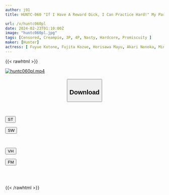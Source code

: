 ```yaml
---
author: j91
title: HUNTC-060 "If I Have A Reward Dick, I Can Practice Hard!" My Part-time Job At The Training Camp Is Extremely Busy! Because The Only Respite In The Women's Track And Field Team Is My Dick! At A Training Camp Run By Relatives...

url: /v/huntc060pl
date: 2024-02-23T01:10:00Z
image: "huntc060pl.jpg"
tags: [Censored, Creampie, 3P, 4P, Nasty, Hardcore, Promiscuity	]
maker: [Hunter]
actress: [ Fuyue Kotone, Fujita Kozue, Horisawa Mayu, Akari Nonoka, Mine Yume, Igarashi Mizuki ]
---
```



{{< rawhtml >}}

<div class="video" data-videoid="R9RLkG0Z33sdOy7">
    <a href="javascript:;">
        <img src="/v/huntc060pl/huntc060pl.jpg" width="WIDTH" height="HEIGHT" alt="huntc060pl.mp4" loading="lazy">
    </a>
</div>

<script type="text/javascript" src="https://j91.asia/asset/on-demand-st.js"></script>

<br>
  <link rel="stylesheet" href="https://j91.asia/asset/bs5.css">
  
  <center>
  <button class="btn btn-primary" type="button" data-bs-toggle="collapse" data-bs-target=".multi-collapse" aria-expanded="false" aria-controls="multiCollapseExample1 multiCollapseExample2"><h2>Download</h2></button></center>
</p>
<div class="row">
  <div class="col">
    <div class="collapse multi-collapse" id="multiCollapseExample1">
      <div class="card card-body">
	      	      <br>
<div class="buttons">  
<p><a href="https://streamtape.to/v/R9RLkG0Z33sdOy7" target="_blank"><button class="btn-hover color-3"><i class="fa fa-download"></i> ST</button></a></p>
<p><a href="https://cdnwish.com/8jmxmfc2rp06" target="_blank"><button class="btn-hover color-2"><i class="fa fa-download"></i> SW</button></a></p></div>
    </div>
  </div>
</div>
  <div class="col">
    <div class="collapse multi-collapse" id="multiCollapseExample2">
      <div class="card card-body">
	      <br>
<div class="buttons">
<p><a href="javascript:;"><button class="btn-hover color-9"><i class="fa fa-download"></i> VH</button></a></p>
<p><a href="javascript:;"><button class="btn-hover color-8"><i class="fa fa-download"></i> FM</button></a></p></div>
<br><br>
      </div>
    </div>
  </div>
</div>

{{< /rawhtml >}}
